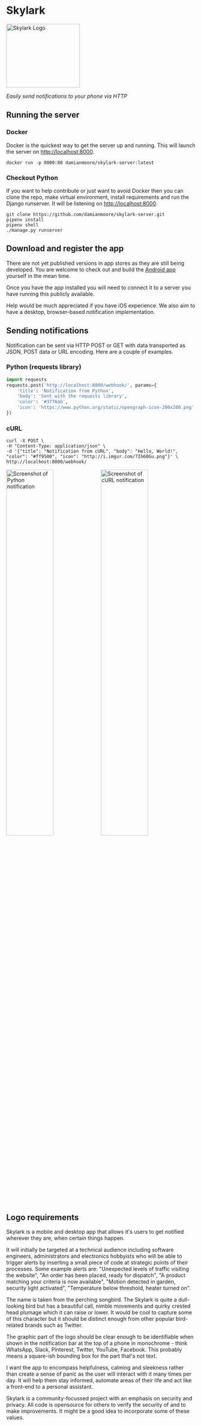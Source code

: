 # Skylark

<img src="https://epixstudios.co.uk/filer/canonical/1532274227/2/" alt="Skylark Logo" width="196px" height="170px">

*Easily send notifications to your phone via HTTP*


## Running the server

### Docker

Docker is the quickest way to get the server up and running. This will launch the server on [http://localhost:8000](http://localhost:8000).

```shell
docker run -p 8000:80 damianmoore/skylark-server:latest
```

### Checkout Python

If you want to help contribute or just want to avoid Docker then you can clone the repo, make virtual environment, install requirements and run the Django runserver. It will be listening on [http://localhost:8000](http://localhost:8000).

```shell
git clone https://github.com/damianmoore/skylark-server.git
pipenv install
pipenv shell
./manage.py runserver
```


## Download and register the app

There are not yet published versions in app stores as they are still being developed. You are welcome to check out and build the [Android app](https://github.com/damianmoore/skylark-android) yourself in the mean time.

Once you have the app installed you will need to connect it to a server you have running this publicly available.

Help would be much appreciated if you have iOS experience. We also aim to have a desktop, browser-based notification implementation.


## Sending notifications

Notification can be sent via HTTP POST or GET with data transported as JSON, POST data or URL encoding. Here are a couple of examples.

### Python (requests library)

```python
import requests
requests.post('http://localhost:8000/webhook/', params={
    'title': 'Notification from Python',
    'body': 'Sent with the requests library',
    'color': '#3776ab',
    'icon': 'https://www.python.org/static/opengraph-icon-200x200.png',
})
```

### cURL

```shell
curl -X POST \
-H "Content-Type: application/json" \
-d '{"title": "Notification from cURL", "body": "Hello, World!", "color": "#ff9500", "icon": "http://i.imgur.com/7Ih60Gu.png"}' \
http://localhost:8000/webhook/
```

<img src="https://epixstudios.co.uk/filer/canonical/1532296260/3/" alt="Screenshot of Python notification" width=50% /><img src="https://epixstudios.co.uk/filer/canonical/1532296260/4/" alt="Screenshot of cURL notification" width=50% />


## Logo requirements

Skylark is a mobile and desktop app that allows it's users to get notified wherever they are, when certain things happen.

It will initially be targeted at a technical audience including software engineers, administrators and electronics hobbyists who will be able to trigger alerts by inserting a small piece of code at strategic points of their processes. Some example alerts are: "Unexpected levels of traffic visiting the website", "An order has been placed, ready for dispatch", "A product matching your criteria is now available", "Motion detected in garden, security light activated", "Temperature below threshold, heater turned on".


The name is taken from the perching songbird. The Skylark is quite a dull-looking bird but has a beautiful call, nimble movements and quirky crested head plumage which it can raise or lower. It would be cool to capture some of this character but it should be distinct enough from other popular bird-related brands such as Twitter.

The graphic part of the logo should be clear enough to be identifiable when shown in the notification bar at the top of a phone in monochrome - think WhatsApp, Slack, Pinterest, Twitter, YouTube, Facebook. This probably means a square-ish bounding box for the part that's not text.

I want the app to encompass helpfulness, calming and sleekness rather than create a sense of panic as the user will interact with it many times per day. It will help them stay informed, automate areas of their life and act like a front-end to a personal assistant.

Skylark is a community-focussed project with an emphasis on security and privacy. All code is opensource for others to verify the security of and to make improvements. It might be a good idea to incorporate some of these values.
